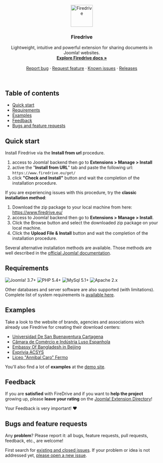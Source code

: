 <p align="center">
  <a href="http://firedrive.eu/">
    <img src="https://firedrive.eu/img/firedrive_monogramma_trasparente.svg#" alt="Firedrive" height="72">
  </a>

  <h3 align="center">Firedrive</h3>

  <p align="center">
    Lightweight, intuitive and powerful extension for sharing documents in Joomla! websites.
    <br>
    <a href="https://github.com/gmansillo/firedrive/wiki"><strong>Explore Firedrive docs »</strong></a>
    <br>
    <br>
    <a href="https://github.com/gmansillo/Firedrive/issues/new?template=issue_template.md">Report bug</a>
    ·
    <a href="https://github.com/gmansillo/Firedrive/issues/new">Request feature</a>
    ·
    <a href="https://github.com/gmansillo/Firedrive/issues">Known issues</a>
    ·
    <a href="https://github.com/gmansillo/firedrive/releases">Releases</a>
  </p>
</p>

<br>


## Table of contents
- [Quick start](#quick-start)
- [Requirements](#requirements)
- [Examples](#examples)
- [Feedback](#feedback)
- [Bugs and feature requests](#bugs-and-feature-requests)


## Quick start

Install Firedrive via the **Install from url** procedure.
1. access to Joomla! backend then go to **Extensions > Manage > Install**
2. active the "**Install from URL**" tab and paste the following url: `https://www.firedrive.eu/get/`
3. click **"Check and Install"** button and wait the completion of the installation procedure.

If you are experiencing issues with this procedure, try the **classic installation method**:
1. Download the zip package to your local machine from here: https://www.firedrive.eu/
2. access to Joomla! backend then go to **Extensions > Manage > Install**.
3. Click the Browse button and select the downloaded zip package on your local machine.
4. Click the **Upload File & Install** button and wait the completion of the installation procedure.

Several alternative installation methods are available. Those methods are well described in the <a href="https://docs.joomla.org/Installing_an_extension" target="_blank">official Joomla! documentation</a>.

  
## Requirements

![Joomla! 3.7+](https://img.shields.io/badge/Joomla!_CMS-3.7+-blue.svg) ![PHP 5.4+](https://img.shields.io/badge/PHP_Engine-5.4+-brightgreen.svg)  ![MySql 5.1+](https://img.shields.io/badge/database_MySql-5.1+-orange.svg)  ![Apache 2.x](https://img.shields.io/badge/Apache_server-2.2-yellow.svg)

Other databases and server software are also supported (with limitations). Complete list of system requirements is [available here](https://github.com/gmansillo/Firedrive/wiki/System-requirements).

## Examples

Take a look to the website of brands, agencies and associations wich already use Firedrive for creating their download centers:

- [Universidad De San Buenaventura Cartagena](http://www.usbcartagena.edu.co/new/index.php/investigaciones/reglamentos)
- [Câmara de Comércio e Indústria Luso Espanhola](https://www.portugalespanha.org/index.php/servicos/assessoria-comercial/oportunidades-de-negocio-espanha/portugal)
- [Embassy Of Bangladesh in Beijing](http://www.bdembassybeijing.com/index.php/en/commerce-en/downloadable-content-en)
- [Exprivia ACSYS](http://ark.acsys.it/index.php/download)
- [Liceo "Annibal Caro" Fermo](http://www.liceoannibalcaro.gov.it/fascicolo/)

You'll also find a lot of __examples__ at the [demo site](http://demo.firedrive.eu/).

## Feedback

If you are __satisfied__ with FireDrive and if you want to __help the project__ growing up, please __leave your rating__ on the <a href="https://extensions.joomla.org/extension/firedrive/">Joomla! Extension Directory</a>! 

Your Feedback is very important! :heart:


## Bugs and feature requests

Any __problem__? Please report it: all bugs, feature requests, pull requests, feedback, etc., are welcome!

First search for [existing and closed issues](https://github.com/gmansillo/Firedrive/issues?utf8=%E2%9C%93&q=is%3Aissue). If your problem or idea is not addressed yet, [please open a new issue](https://github.com/gmansillo/Firedrive/issues/new?template=issue_template.md).
